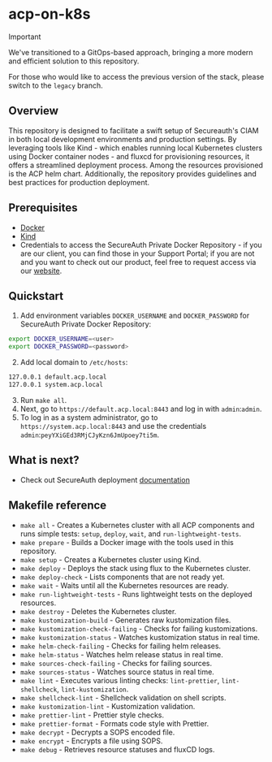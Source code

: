 # acp-on-k8s

> [!IMPORTANT]  
> We've transitioned to a GitOps-based approach, bringing a more modern and efficient solution to this repository.
>
> For those who would like to access the previous version of the stack, please switch to the `legacy` branch.

## Overview

This repository is designed to facilitate a swift setup of Secureauth's CIAM in both local development environments and production settings. By leveraging tools like Kind - which enables running local Kubernetes clusters using Docker container nodes - and fluxcd for provisioning resources, it offers a streamlined deployment process. Among the resources provisioned is the ACP helm chart. Additionally, the repository provides guidelines and best practices for production deployment.

## Prerequisites

- [Docker](https://docs.docker.com/get-docker/)
- [Kind](https://kind.sigs.k8s.io/docs/user/quick-start/#installation)
- Credentials to access the SecureAuth Private Docker Repository - if you are our client, you can find those in your Support Portal; if you are not and you want to check out our product, feel free to request access via our [website](https://secureauth.com).

## Quickstart

1. Add environment variables `DOCKER_USERNAME` and `DOCKER_PASSWORD` for SecureAuth Private Docker Repository:

```sh
export DOCKER_USERNAME=<user>
export DOCKER_PASSWORD=<password>
```

2. Add local domain to `/etc/hosts`:

```sh
127.0.0.1 default.acp.local
127.0.0.1 system.acp.local
```

3. Run `make all`.
4. Next, go to `https://default.acp.local:8443` and log in with `admin`:`admin`.
5. To log in as a system administrator, go to `https://system.acp.local:8443` and use the credentials `admin`:`peyYXiGEd3RMjCJyKzn6JmUpoey7ti5m`.

## What is next?

- Check out SecureAuth deployment [documentation](https://cloudentity.com/developers/deployment-and-operations/deployment/deployment-overview/)

## Makefile reference

- `make all` - Creates a Kubernetes cluster with all ACP components and runs simple tests: `setup`, `deploy`, `wait`, and `run-lightweight-tests`.
- `make prepare` - Builds a Docker image with the tools used in this repository.
- `make setup` - Creates a Kubernetes cluster using Kind.
- `make deploy` - Deploys the stack using flux to the Kubernetes cluster.
- `make deploy-check` - Lists components that are not ready yet.
- `make wait` - Waits until all the Kubernetes resources are ready.
- `make run-lightweight-tests` - Runs lightweight tests on the deployed resources.
- `make destroy` - Deletes the Kubernetes cluster.
- `make kustomization-build` - Generates raw kustomization files.
- `make kustomization-check-failing` - Checks for failing kustomizations.
- `make kustomization-status` - Watches kustomization status in real time.
- `make helm-check-failing` - Checks for failing helm releases.
- `make helm-status` - Watches helm release status in real time.
- `make sources-check-failing` - Checks for failing sources.
- `make sources-status` - Watches source status in real time.
- `make lint` - Executes various linting checks: `lint-prettier`, `lint-shellcheck`, `lint-kustomization`.
- `make shellcheck-lint` - Shellcheck validation on shell scripts.
- `make kustomization-lint` - Kustomization validation.
- `make prettier-lint` - Prettier style checks.
- `make prettier-format` - Formats code style with Prettier.
- `make decrypt` - Decrypts a SOPS encoded file.
- `make encrypt` - Encrypts a file using SOPS.
- `make debug` - Retrieves resource statuses and fluxCD logs.
